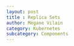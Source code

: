 ```yaml
---
layout: post
title : Replica Sets
author: Mégane Vilain
category: Kubernetes
subcategory: Components
---
```

